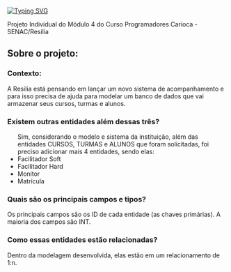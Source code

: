 [![Typing SVG](https://readme-typing-svg.herokuapp.com?font=Paprika&size=35&pause=1000&color=F73204&vCenter=true&width=850&height=100&lines=Sistema+de+Acompanhamento+do+Resilia+-+SAR)](https://git.io/typing-svg)

<p>Projeto Individual do Módulo 4 do Curso Programadores Carioca - SENAC/Resilia</p>

<h2>Sobre o projeto:</h2>

<h3>Contexto:</h3>
A Resilia está pensando em lançar um novo sistema de acompanhamento e para isso precisa de ajuda para modelar um banco de dados que vai armazenar seus cursos, turmas e alunos.

<h3>Existem outras entidades além dessas três?</h3>
<ul>
Sim, considerando o modelo e sistema da instituição, além das entidades CURSOS, TURMAS e ALUNOS que foram solicitadas, foi preciso adicionar mais 4 entidades, sendo elas:
  <li>Facilitador Soft</li>
  <li>Facilitador Hard</li>
  <li>Monitor</li>
  <li>Matrícula</li>
</ul>

<h3>Quais são os principais campos e tipos?</h3>

Os principais campos são os ID de cada entidade (as chaves primárias). A maioria dos campos são INT. 


<h3>Como essas entidades estão relacionadas?</h3>

Dentro da modelagem desenvolvida, elas estão em um relacionamento de 1:n.

